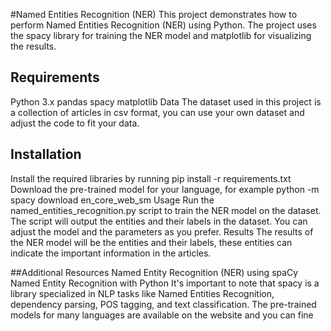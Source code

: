 #Named Entities Recognition (NER)
This project demonstrates how to perform Named Entities Recognition (NER) using Python. The project uses the spacy library for training the NER model and matplotlib for visualizing the results.

## Requirements
Python 3.x
pandas
spacy
matplotlib
Data
The dataset used in this project is a collection of articles in csv format, you can use your own dataset and adjust the code to fit your data.

## Installation
Install the required libraries by running pip install -r requirements.txt
Download the pre-trained model for your language, for example python -m spacy download en_core_web_sm
Usage
Run the named_entities_recognition.py script to train the NER model on the dataset.
The script will output the entities and their labels in the dataset.
You can adjust the model and the parameters as you prefer.
Results
The results of the NER model will be the entities and their labels, these entities can indicate the important information in the articles.

##Additional Resources
Named Entity Recognition (NER) using spaCy
Named Entity Recognition with Python
It's important to note that spacy is a library specialized in NLP tasks like Named Entities Recognition, dependency parsing, POS tagging, and text classification. The pre-trained models for many languages are available on the website and you can fine
